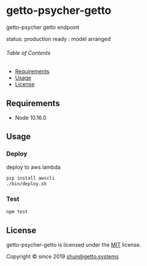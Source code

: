 # getto-psycher-getto

getto-psycher getto endpoint

status: production ready : model arranged


###### Table of Contents

- [Requirements](#Requirements)
- [Usage](#Usage)
- [License](#License)

## Requirements

- Node 10.16.0


## Usage

### Deploy

deploy to aws lambda

```bash
pip install awscli
./bin/deploy.sh
```

### Test

```bash
npm test
```


## License

getto-psycher-getto is licensed under the [MIT](LICENSE) license.

Copyright &copy; since 2019 shun@getto.systems

